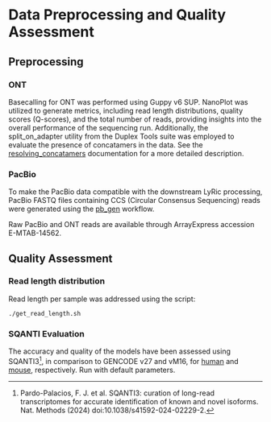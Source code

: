 # Data Preprocessing and Quality Assessment

## Preprocessing

### ONT
Basecalling for ONT was performed using Guppy v6 SUP. NanoPlot was utilized to generate metrics, including read length distributions, quality scores (Q-scores), and the total number of reads, providing insights into the overall performance of the sequencing run. Additionally, the split_on_adapter utility from the Duplex Tools suite was employed to evaluate the presence of concatamers in the data. See the [resolving_concatamers](https://github.com/guigolab/CLS3_GENCODE/blob/main/data_preprocessing/resolving_concatamers.md) documentation for a more detailed description. 

### PacBio
To make the PacBio data compatible with the downstream LyRic processing, PacBio FASTQ files containing CCS (Circular Consensus Sequencing) reads were generated using the [pb_gen](https://github.com/guigolab/pb_gen) workflow.

Raw PacBio and ONT reads are available through ArrayExpress accession E-MTAB-14562.

## Quality Assessment

### Read length distribution
Read length per sample was addressed using the script:
```
./get_read_length.sh
```

### SQANTI Evaluation
The accuracy and quality of the models have been assessed using SQANTI3[^27], in comparison to GENCODE v27 and vM16, for [human](https://guigolab.github.io/CLS3_GENCODE/SQANTI_reports/Human_CLStranscripts_v27.html) and [mouse](https://guigolab.github.io/CLS3_GENCODE/SQANTI_reports/Mouse_CLStranscripts_vM16.html), respectively. Run with default parameters.

[^27]: Pardo-Palacios, F. J. et al. SQANTI3: curation of long-read transcriptomes for accurate identification of known and novel isoforms. Nat. Methods (2024) doi:10.1038/s41592-024-02229-2.
